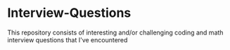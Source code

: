 # Interview-Questions
This repository consists of interesting and/or challenging coding and math interview questions that I've encountered
